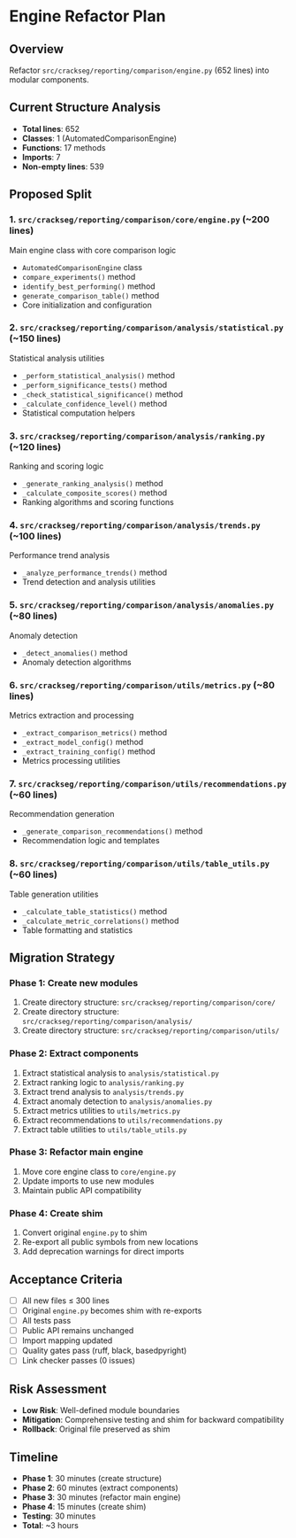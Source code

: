 # Engine Refactor Plan

## Overview

Refactor `src/crackseg/reporting/comparison/engine.py` (652 lines) into modular components.

## Current Structure Analysis

- **Total lines**: 652
- **Classes**: 1 (AutomatedComparisonEngine)
- **Functions**: 17 methods
- **Imports**: 7
- **Non-empty lines**: 539

## Proposed Split

### 1. `src/crackseg/reporting/comparison/core/engine.py` (~200 lines)

Main engine class with core comparison logic

- `AutomatedComparisonEngine` class
- `compare_experiments()` method
- `identify_best_performing()` method
- `generate_comparison_table()` method
- Core initialization and configuration

### 2. `src/crackseg/reporting/comparison/analysis/statistical.py` (~150 lines)

Statistical analysis utilities

- `_perform_statistical_analysis()` method
- `_perform_significance_tests()` method
- `_check_statistical_significance()` method
- `_calculate_confidence_level()` method
- Statistical computation helpers

### 3. `src/crackseg/reporting/comparison/analysis/ranking.py` (~120 lines)

Ranking and scoring logic

- `_generate_ranking_analysis()` method
- `_calculate_composite_scores()` method
- Ranking algorithms and scoring functions

### 4. `src/crackseg/reporting/comparison/analysis/trends.py` (~100 lines)

Performance trend analysis

- `_analyze_performance_trends()` method
- Trend detection and analysis utilities

### 5. `src/crackseg/reporting/comparison/analysis/anomalies.py` (~80 lines)

Anomaly detection

- `_detect_anomalies()` method
- Anomaly detection algorithms

### 6. `src/crackseg/reporting/comparison/utils/metrics.py` (~80 lines)

Metrics extraction and processing

- `_extract_comparison_metrics()` method
- `_extract_model_config()` method
- `_extract_training_config()` method
- Metrics processing utilities

### 7. `src/crackseg/reporting/comparison/utils/recommendations.py` (~60 lines)

Recommendation generation

- `_generate_comparison_recommendations()` method
- Recommendation logic and templates

### 8. `src/crackseg/reporting/comparison/utils/table_utils.py` (~60 lines)

Table generation utilities

- `_calculate_table_statistics()` method
- `_calculate_metric_correlations()` method
- Table formatting and statistics

## Migration Strategy

### Phase 1: Create new modules

1. Create directory structure: `src/crackseg/reporting/comparison/core/`
2. Create directory structure: `src/crackseg/reporting/comparison/analysis/`
3. Create directory structure: `src/crackseg/reporting/comparison/utils/`

### Phase 2: Extract components

1. Extract statistical analysis to `analysis/statistical.py`
2. Extract ranking logic to `analysis/ranking.py`
3. Extract trend analysis to `analysis/trends.py`
4. Extract anomaly detection to `analysis/anomalies.py`
5. Extract metrics utilities to `utils/metrics.py`
6. Extract recommendations to `utils/recommendations.py`
7. Extract table utilities to `utils/table_utils.py`

### Phase 3: Refactor main engine

1. Move core engine class to `core/engine.py`
2. Update imports to use new modules
3. Maintain public API compatibility

### Phase 4: Create shim

1. Convert original `engine.py` to shim
2. Re-export all public symbols from new locations
3. Add deprecation warnings for direct imports

## Acceptance Criteria

- [ ] All new files ≤ 300 lines
- [ ] Original `engine.py` becomes shim with re-exports
- [ ] All tests pass
- [ ] Public API remains unchanged
- [ ] Import mapping updated
- [ ] Quality gates pass (ruff, black, basedpyright)
- [ ] Link checker passes (0 issues)

## Risk Assessment

- **Low Risk**: Well-defined module boundaries
- **Mitigation**: Comprehensive testing and shim for backward compatibility
- **Rollback**: Original file preserved as shim

## Timeline

- **Phase 1**: 30 minutes (create structure)
- **Phase 2**: 60 minutes (extract components)
- **Phase 3**: 30 minutes (refactor main engine)
- **Phase 4**: 15 minutes (create shim)
- **Testing**: 30 minutes
- **Total**: ~3 hours
